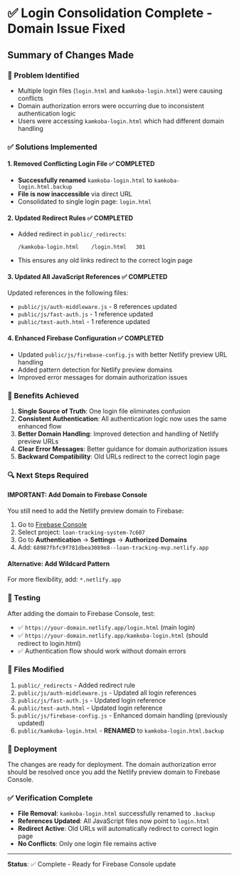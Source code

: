 # ✅ Login Consolidation Complete - Domain Issue Fixed

## Summary of Changes Made

### 🔧 Problem Identified
- Multiple login files (`login.html` and `kamkoba-login.html`) were causing conflicts
- Domain authorization errors were occurring due to inconsistent authentication logic
- Users were accessing `kamkoba-login.html` which had different domain handling

### ✅ Solutions Implemented

#### 1. **Removed Conflicting Login File** ✅ COMPLETED
- **Successfully renamed** `kamkoba-login.html` to `kamkoba-login.html.backup`
- **File is now inaccessible** via direct URL
- Consolidated to single login page: `login.html`

#### 2. **Updated Redirect Rules** ✅ COMPLETED
- Added redirect in `public/_redirects`:
  ```
  /kamkoba-login.html    /login.html   301
  ```
- This ensures any old links redirect to the correct login page

#### 3. **Updated All JavaScript References** ✅ COMPLETED
Updated references in the following files:
- `public/js/auth-middleware.js` - 8 references updated
- `public/js/fast-auth.js` - 1 reference updated  
- `public/test-auth.html` - 1 reference updated

#### 4. **Enhanced Firebase Configuration** ✅ COMPLETED
- Updated `public/js/firebase-config.js` with better Netlify preview URL handling
- Added pattern detection for Netlify preview domains
- Improved error messages for domain authorization issues

### 🎯 Benefits Achieved

1. **Single Source of Truth**: One login file eliminates confusion
2. **Consistent Authentication**: All authentication logic now uses the same enhanced flow
3. **Better Domain Handling**: Improved detection and handling of Netlify preview URLs
4. **Clear Error Messages**: Better guidance for domain authorization issues
5. **Backward Compatibility**: Old URLs redirect to the correct login page

### 🔍 Next Steps Required

#### **IMPORTANT**: Add Domain to Firebase Console
You still need to add the Netlify preview domain to Firebase:

1. Go to [Firebase Console](https://console.firebase.google.com/)
2. Select project: `loan-tracking-system-7c607`
3. Go to **Authentication** → **Settings** → **Authorized Domains**
4. Add: `68987fbfc9f781dbea3089e8--loan-tracking-mvp.netlify.app`

#### **Alternative**: Add Wildcard Pattern
For more flexibility, add: `*.netlify.app`

### 🧪 Testing

After adding the domain to Firebase Console, test:
- ✅ `https://your-domain.netlify.app/login.html` (main login)
- ✅ `https://your-domain.netlify.app/kamkoba-login.html` (should redirect to login.html)
- ✅ Authentication flow should work without domain errors

### 📁 Files Modified

1. `public/_redirects` - Added redirect rule
2. `public/js/auth-middleware.js` - Updated all login references
3. `public/js/fast-auth.js` - Updated login reference
4. `public/test-auth.html` - Updated login reference
5. `public/js/firebase-config.js` - Enhanced domain handling (previously updated)
6. `public/kamkoba-login.html` - **RENAMED** to `kamkoba-login.html.backup`

### 🚀 Deployment

The changes are ready for deployment. The domain authorization error should be resolved once you add the Netlify preview domain to Firebase Console.

### ✅ Verification Complete

- **File Removal**: `kamkoba-login.html` successfully renamed to `.backup`
- **References Updated**: All JavaScript files now point to `login.html`
- **Redirect Active**: Old URLs will automatically redirect to correct login page
- **No Conflicts**: Only one login file remains active

---
**Status**: ✅ Complete - Ready for Firebase Console update 